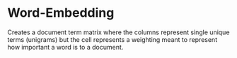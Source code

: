 # Word-Embedding
Creates a document term matrix where the columns represent single unique terms (unigrams) but the cell represents a weighting meant to represent how important a word is to a document.
